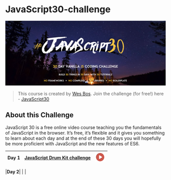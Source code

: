 # JavaScript30-challenge

![Javascript challenge Logo](/images/header.png)

> This course is created by [Wes Bos](https://wesbos.com/). Join the challenge (for free!) here - [JavaScript30](https://javascript30.com/)

## About this Challenge
JavaScript 30 is a free online video course teaching you the fundamentals of JavaScript in the browser. It’s free, it’s flexible and it gives you something to learn about each day and at the end of these 30 days you will hopefully be more proficient with JavaScript and the new features of ES6.

|**Day 1**|[JavaScript Drum Kit challenge](https://github.com/Rajekevin/Javascript30/tree/master/01%20-%20Javascript%20Drum%20kit)| [![Day 1 demo gif](/images/play.png)](https://rajekevin.github.io/) |
|---|---|---|

|**Day 2**| | |
